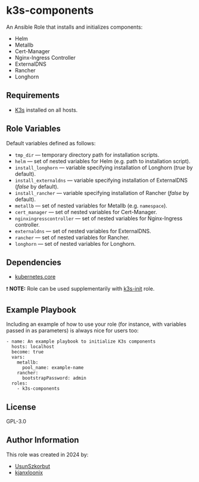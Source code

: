 k3s-components
=========

An Ansible Role that installs and initializes components:
- Helm
- Metallb
- Cert-Manager
- Nginx-Ingress Controller
- ExternalDNS
- Rancher
- Longhorn

Requirements
------------

- [K3s](https://k3s.io/) installed on all hosts.

Role Variables
--------------

Default variables defined as follows:
- `tmp_dir` &mdash; temporary directory path for installation scripts.
- `helm` &mdash; set of nested variables for Helm (e.g. path to installation script).
- `install_longhorn` &mdash; variable specifying installation of Longhorn (*true* by default).
- `install_externaldns` &mdash; variable specifying installation of ExternalDNS (*false* by default).
- `install_rancher` &mdash; variable specifying installation of Rancher (*false* by default).
- `metallb` &mdash; set of nested variables for Metallb (e.g. `namespace`).
- `cert_manager` &mdash; set of nested variables for Cert-Manager.
- `nginxingresscontroller` &mdash; set of nested variables for Nginx-Ingress controller.
- `externaldns` &mdash; set of nested variables for ExternalDNS.
- `rancher` &mdash; set of nested variables for Rancher.
- `longhorn` &mdash; set of nested variables for Longhorn.

Dependencies
------------

- [kubernetes.core](https://github.com/ansible-collections/kubernetes.core)

❗ **NOTE:** Role can be used supplementarily with [k3s-init](../k3s-init/README.md) role.

Example Playbook
----------------

Including an example of how to use your role (for instance, with variables passed in as parameters) is always nice for users too:

    - name: An example playbook to initialize K3s components
      hosts: localhost
      become: true
      vars:
        metallb:
          pool_name: example-name
        rancher:
          bootstrapPassword: admin
      roles:
        - k3s-components

License
-------

GPL-3.0

Author Information
------------------

This role was created in 2024 by:
- [UsunSzkorbut](https://github.com/UsunSzkorbut)
- [kjanxloonix](https://github.com/kjanxloonix)
